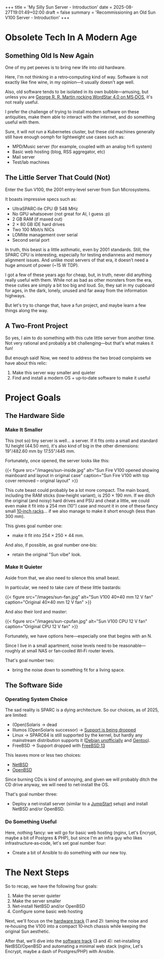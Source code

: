 +++
title = 'My Silly Sun Server - Introduction'
date = 2025-08-27T19:01:49+02:00
draft = false
summary = 'Recommissioning an Old Sun V100 Server - Introduction'
+++

# Obsolete Tech In A Modern Age

## Something Old Is New Again

One of my pet peeves is to bring new life into old hardware.

Here, I'm not thinking in a retro‑computing kind of way. Software is not exactly like fine wine, in my opinion—it usually doesn't age well.

Also, old software tends to be isolated in its own bubble—amusing, but unless you are [George R. R. Martin rocking WordStar 4.0 on MS‑DOS](https://www.youtube.com/watch?v=X5REM-3nWHg), it's not really useful.

I prefer the challenge of trying to install modern software on these antiquities, make them able to interact with the internet, and do something useful with them.

Sure, it will not run a Kubernetes cluster, but these old machines generally still have enough oomph for lightweight use cases such as:

- MPD/Music server (for example, coupled with an analog hi‑fi system)
- Basic web hosting (blog, RSS aggregator, etc)
- Mail server
- Test/lab machines

## The Little Server That Could (Not)

Enter the Sun V100, the 2001 entry‑level server from Sun Microsystems.

It boasts impressive specs such as:
- UltraSPARC‑IIe CPU @ 548 MHz
- No GPU whatsoever (not great for AI, I guess :p)
- 2 GB RAM (if maxed out)
- 2 × 80 GB IDE hard drives
- Two 100 Mbit/s NICs
- LOMlite management over serial
- Second serial port

In truth, this beast is a little asthmatic, even by 2001 standards.
Still, the SPARC CPU is interesting, especially for testing endianness and memory alignment issues.
And unlike most servers of that era, it doesn’t need a huge amount of power (~15 W TDP).

I got a few of these years ago for cheap, but, in truth, never did anything really useful with them.
While not as bad as other monsters from the era, these cuties are simply a bit too big and loud.
So, they sat in my cupboard for ages, in the dark, lonely, unused and far away from the information highways.

But let's try to change that, have a fun project, and maybe learn a few things along the way.

## A Two-Front Project

So yes, I aim to do something with this cute little server from another time.
Not very rational and probably a bit challenging—but that's what makes it fun!

But enough said! Now, we need to address the two broad complaints we have about this relic:

1. Make this server way smaller and quieter
2. Find and install a modern OS + up‑to‑date software to make it useful

# Project Goals

## The Hardware Side

### Make It Smaller

This (not so) tiny server is well... a server. If it fits onto a small and standard 1U height (44.50 mm), it's also kind of big in the other dimensions: 19"/482.60 mm by 17.55"/445 mm.

Fortunately, once opened, the server looks like this:

{{< figure src="/images/sun-inside.jpg" alt="Sun Fire V100 opened showing mainboard and layout in original case" caption="Sun Fire V100 with top cover removed – original layout" >}}

This cute beast could probably be a lot more compact. The main board, including the RAM sticks (low‑height variant), is 250 × 190 mm.
If we ditch the original (and noisy) hard drives and PSU and cheat a little, we could even make it fit into a 254 mm (10") case and mount it in one of these fancy small [10‑inch racks](https://mini-rack.jeffgeerling.com/)... if we also manage to make it short enough (less than 300 mm).

This gives goal number one:

* make it fit into 254 × 250 × 44 mm.

And also, if possible, as goal number one‑bis:

* retain the original "Sun vibe" look.

### Make It Quieter

Aside from that, we also need to silence this small beast.

In particular, we need to take care of these little bastards:

{{< figure src="/images/sun-fan.jpg" alt="Sun V100 40×40 mm 12 V fan" caption="Original 40×40 mm 12 V fan" >}}

And also their lord and master:

{{< figure src="/images/sun-cpufan.jpg" alt="Sun V100 CPU 12 V fan" caption="Original CPU 12 V fan" >}}

Fortunately, we have options here—especially one that begins with an N.

Since I live in a small apartment, noise levels need to be reasonable—roughly at small NAS or fan‑cooled Wi‑Fi router levels.

That's goal number two:

* bring the noise down to something fit for a living space.

## The Software Side

### Operating System Choice

The sad reality is SPARC is a dying architecture. So our choices, as of 2025, are limited:

* (Open)Solaris -> dead
* Illumos (OpenSolaris successor) -> [Support is being dropped](https://github.com/illumos/ipd/blob/master/ipd/0019/README.md)
* Linux -> SPARC64 is still supported by the kernel, but hardly any mainstream distribution supports it ([Debian unofficially](https://wiki.debian.org/Sparc64) and [Gentoo](https://wiki.gentoo.org/wiki/Project:SPARC)).
* FreeBSD -> Support dropped with [FreeBSD 13](https://www.freebsd.org/platforms/sparc/)

This leaves more or less two choices:

* [NetBSD](https://wiki.netbsd.org/ports/sparc64/)
* [OpenBSD](https://www.openbsd.org/sparc64.html)

Since burning CDs is kind of annoying, and given we will probably ditch the CD drive anyway, we will need to net‑install the OS.

That's goal number three:

* Deploy a net‑install server (similar to a [JumpStart](https://docs.oracle.com/cd/E26505_01/html/E28039/customjumpsample-5.html#scrolltoc) setup) and install NetBSD and/or OpenBSD.

### Do Something Useful

Here, nothing fancy: we will go for basic web hosting (nginx, Let's Encrypt, maybe a bit of Postgres & PHP), but since I'm an infra guy who likes infrastructure‑as‑code, let's set goal number four:

* Create a bit of Ansible to do something with our new toy.

# The Next Steps

So to recap, we have the following four goals:

1. Make the server quieter
2. Make the server smaller
3. Net‑install NetBSD and/or OpenBSD
4. Configure some basic web hosting

Next, we'll focus on the [hardware track](/posts/silly-sun-server-hardware/) (1 and 2): taming the noise and re‑housing the V100 into a compact 10‑inch chassis while keeping the original Sun aesthetic.

After that, we'll dive into the [software track](/posts/silly-sun-server-software/) (3 and 4): net‑installing NetBSD/OpenBSD and automating a minimal web stack (nginx, Let's Encrypt, maybe a dash of Postgres/PHP) with Ansible.
